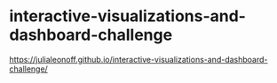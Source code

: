 # interactive-visualizations-and-dashboard-challenge

https://julialeonoff.github.io/interactive-visualizations-and-dashboard-challenge/
